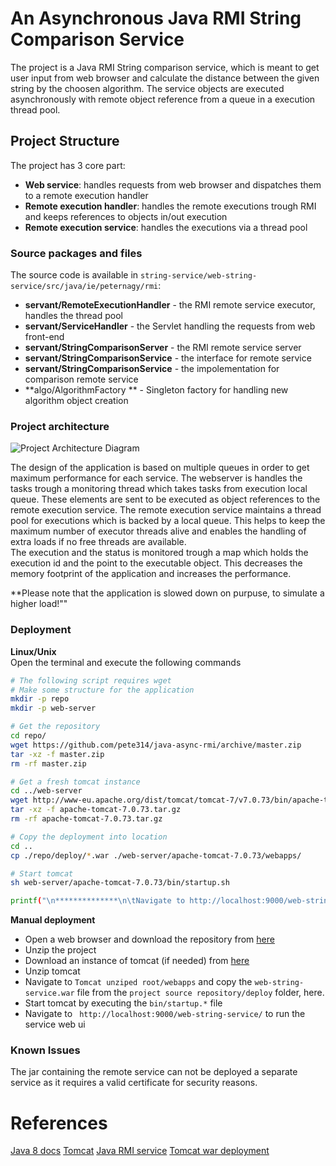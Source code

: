 # An Asynchronous Java RMI String Comparison Service
The project is a Java RMI String comparison service, which is meant to get user input from web browser and calculate the distance between the given string by the choosen algorithm. The service objects are executed asynchronously with remote object reference from a queue in a execution thread pool.  

## Project Structure
The project has 3 core part:
- **Web service**: handles requests from web browser and dispatches them to a remote execution handler
- **Remote execution handler**: handles the remote executions trough RMI and keeps references to objects in/out execution
- **Remote execution service**: handles the executions via a thread pool

### Source packages and files
The source code is available in ```string-service/web-string-service/src/java/ie/peternagy/rmi```:
* **servant/RemoteExecutionHandler** - the RMI remote service executor, handles the thread pool
* **servant/ServiceHandler** - the Servlet handling the requests from web front-end
* **servant/StringComparisonServer** - the RMI remote service server
* **servant/StringComparisonService** - the interface for remote service
* **servant/StringComparisonService** - the impolementation for comparison remote service
* **algo/AlgorithmFactory ** - Singleton factory for handling new algorithm object creation

### Project architecture
![Project Architecture Diagram](https://raw.githubusercontent.com/pete314/java-async-rmi/master/docs/RMI_project_structure.png?token=AIYB_OOu86CCd1BcoOwQMwdsl1ee2TgLks5YVE7pwA%3D%3D)

The design of the application is based on multiple queues in order to get maximum performance for each service. The webserver is handles the tasks trough a monitoring thread which takes tasks from execution local queue. These elements are sent to be executed as object references to the remote execution service. The remote execution service maintains a thread pool for executions which is backed by a local queue. This helps to keep the maximum number of executor threads alive and enables the handling of extra loads if no free threads are available. <br>
The execution and the status is monitored trough a map which holds the execution id and the point to the executable object. This decreases the memory footprint of the application and increases the performance. <br>

**Please note that the application is slowed down on purpuse, to simulate a higher load!""

### Deployment

**Linux/Unix**<br>
Open the terminal and execute the following commands
```bash
# The following script requires wget
# Make some structure for the application
mkdir -p repo
mkdir -p web-server

# Get the repository
cd repo/
wget https://github.com/pete314/java-async-rmi/archive/master.zip
tar -xz -f master.zip
rm -rf master.zip

# Get a fresh tomcat instance
cd ../web-server
wget http://www-eu.apache.org/dist/tomcat/tomcat-7/v7.0.73/bin/apache-tomcat-7.0.73.tar.gz
tar -xz -f apache-tomcat-7.0.73.tar.gz
rm -rf apache-tomcat-7.0.73.tar.gz

# Copy the deployment into location
cd ..
cp ./repo/deploy/*.war ./web-server/apache-tomcat-7.0.73/webapps/

# Start tomcat
sh web-server/apache-tomcat-7.0.73/bin/startup.sh

printf("\n**************\n\tNavigate to http://localhost:9000/web-string-service/ \n**************\n")

```
**Manual deployment**<br>
* Open a web browser and download the repository from [here](https://github.com/pete314/java-async-rmi/archive/master.zip)
* Unzip the project
* Download an instance of tomcat (if needed) from [here](http://www-eu.apache.org/dist/tomcat/tomcat-7/v7.0.73/bin/apache-tomcat-7.0.73.zip)
* Unzip tomcat
* Navigate to ```Tomcat unziped root/webapps``` and copy the ```web-string-service.war``` file from the ```project source repository/deploy``` folder, here.
* Start tomcat by executing the ```bin/startup.*``` file 
* Navigate to ``` http://localhost:9000/web-string-service/``` to run the service web ui

### Known Issues
The jar containing the remote service can not be deployed a separate service as it requires a valid certificate for security reasons.

# References
[Java 8 docs](https://docs.oracle.com/javase/8/docs/api/)
[Tomcat](https://tomcat.apache.org/)
[Java RMI service](http://docs.oracle.com/javase/7/docs/technotes/guides/rmi/hello/hello-world.html)
[Tomcat war deployment](https://tomcat.apache.org/tomcat-6.0-doc/deployer-howto.html)

